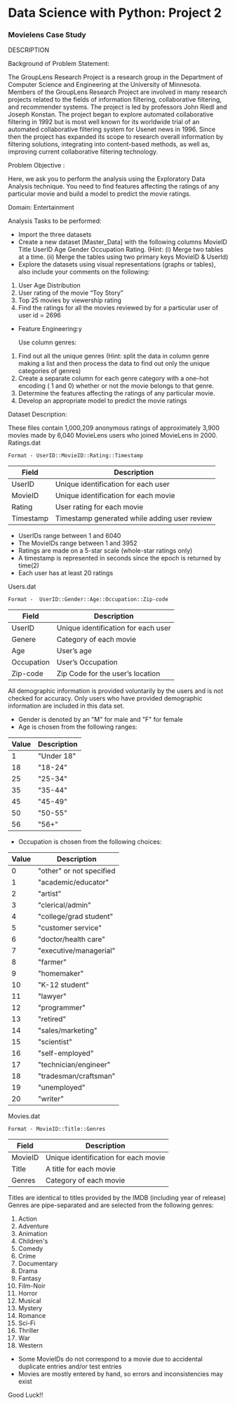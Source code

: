 # Data Science with Python: Project 2

### Movielens Case Study

DESCRIPTION

Background of Problem Statement:

The GroupLens Research Project is a research group in the Department of Computer Science and Engineering at the University of Minnesota. Members of the GroupLens Research Project are involved in many research projects related to the fields of information filtering, collaborative filtering, and recommender systems. The project is led by professors John Riedl and Joseph Konstan. The project began to explore automated collaborative filtering in 1992 but is most well known for its worldwide trial of an automated collaborative filtering system for Usenet news in 1996. Since then the project has expanded its scope to research overall information by filtering solutions, integrating into content-based methods, as well as, improving current collaborative filtering technology.

Problem Objective :

Here, we ask you to perform the analysis using the Exploratory Data Analysis technique. You need to find features affecting the ratings of any particular movie and build a model to predict the movie ratings.

Domain: Entertainment

Analysis Tasks to be performed:

-	Import the three datasets
-	Create a new dataset [Master_Data] with the following columns MovieID Title UserID Age Gender Occupation Rating. (Hint: (i) Merge two tables at a time. (ii) Merge the tables using two primary keys MovieID & UserId)
-	Explore the datasets using visual representations (graphs or tables), also include your comments on the following:

   1.	User Age Distribution
   2.	User rating of the movie “Toy Story”
   3.	Top 25 movies by viewership rating
   4.	Find the ratings for all the movies reviewed by for a particular user of user id = 2696
  
 -	Feature Engineering:y
   
     Use column genres:
  
   1.	Find out all the unique genres (Hint: split the data in column genre making a list and then process the data to find out only the unique categories of genres)
   2.	Create a separate column for each genre category with a one-hot encoding ( 1 and 0) whether or not the movie belongs to that genre. 
   3.	Determine the features affecting the ratings of any particular movie.
   4.	Develop an appropriate model to predict the movie ratings

Dataset Description:

These files contain 1,000,209 anonymous ratings of approximately 3,900 movies made by 6,040 MovieLens users who joined MovieLens in 2000.
Ratings.dat

    Format - UserID::MovieID::Rating::Timestamp


| Field 	|        Description |
| --- | --- |
| UserID 	|  Unique identification for each user |
| MovieID 	|  Unique identification for each movie |
| Rating 	|  User rating for each movie |
| Timestamp |  Timestamp generated while adding user review |


- UserIDs range between 1 and 6040 
- The MovieIDs range between 1 and 3952
- Ratings are made on a 5-star scale (whole-star ratings only)
- A timestamp is represented in seconds since the epoch is returned by time(2)
- Each user has at least 20 ratings
 

Users.dat

    Format -  UserID::Gender::Age::Occupation::Zip-code
   
| Field 	|  Description |
| --- | --- |
| UserID 	| Unique identification for each user |
| Genere 	| Category of each movie |
| Age 	| User’s age |
| Occupation |User’s Occupation |
| Zip-code 	| Zip Code for the user’s location |



All demographic information is provided voluntarily by the users and is not checked for accuracy. Only users who have provided demographic information are included in this data set.

- Gender is denoted by an "M" for male and "F" for female
- Age is chosen from the following ranges:
 
| Value 	|    Description |
| --- | --- |
| 1 	|       "Under 18" |
| 18 	|     "18-24" |
| 25 	|     "25-34" |
| 35 	|     "35-44" |
| 45 	|     "45-49" |
| 50 	|     "50-55" |
| 56 	|     "56+" |
 

- Occupation is chosen from the following choices:

| Value 	|      Description |
| --- | --- |
| 0 	|         "other" or not specified |
| 1 	|         "academic/educator" |
| 2 	|         "artist” |
| 3 	|         "clerical/admin" |
| 4 	|         "college/grad student" |
| 5 	|         "customer service" |
| 6 	|         "doctor/health care" |
| 7 	|         "executive/managerial" |
| 8 	|         "farmer" |
| 9 	|         "homemaker" |
| 10 	|       "K-12 student" |
| 11 	|       "lawyer" |
| 12 	|       "programmer" |
| 13 	|       "retired" |
| 14 	|       "sales/marketing" |
| 15 	|       "scientist" |
| 16 	|       "self-employed" |
| 17 	|       "technician/engineer" |
| 18 	|       "tradesman/craftsman" |
| 19 	|       "unemployed" |
| 20 	|       "writer” |

Movies.dat

    Format - MovieID::Title::Genres

| Field 	| Description |
| --- | --- |
| MovieID 	| Unique identification for each movie |
| Title 	| A title for each movie |
| Genres | Category of each movie |


Titles are identical to titles provided by the IMDB (including year of release)
Genres are pipe-separated and are selected from the following genres:
1. Action
2. Adventure
3. Animation
4. Children's
5. Comedy
6. Crime
7. Documentary
8. Drama
9. Fantasy
10. Film-Noir
11. Horror
12. Musical
13. Mystery
14. Romance
15. Sci-Fi
16. Thriller
17. War
18. Western

- Some MovieIDs do not correspond to a movie due to accidental duplicate entries and/or test entries
- Movies are mostly entered by hand, so errors and inconsistencies may exist

Good Luck!!
 
